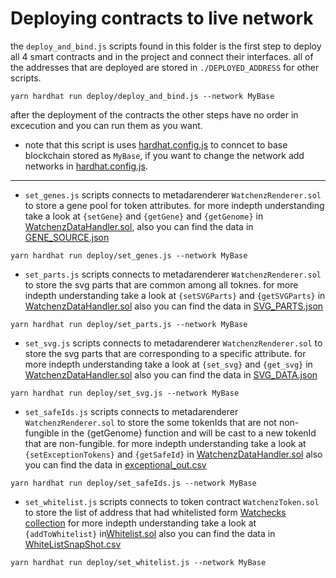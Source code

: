 # Deploying contracts to live network

the `deploy_and_bind.js` scripts found in this folder is the first step to deploy all 4 smart contracts and in the project and connect their interfaces. all of the addresses that are deployed are stored in `./DEPLOYED_ADDRESS` for other scripts.

```shell
yarn hardhat run deploy/deploy_and_bind.js --network MyBase
```

after the deployment of the contracts the other steps have no order in excecution and you can run them as you want.

- note that this script is uses [hardhat.config.js](../hardhat.config.js) to conncet to base blockchain stored as `MyBase`, if you want to change the network add networks in [hardhat.config.js](../hardhat.config.js).

---

- `set_genes.js` scripts connects to metadarenderer `WatchenzRenderer.sol` to store a gene pool for token attributes. for more indepth understanding take a look at `{setGene}` and `{getGene}` and `{getGenome}` in [WatchenzDataHandler.sol](contracts/Utils/WatchenzDataHandler.sol), also you can find the data in [GENE_SOURCE.json](../rarity_finalized/Rarity-check/target_folder/GENE_SOURCE.json)

```shell
yarn hardhat run deploy/set_genes.js --network MyBase
```

- `set_parts.js` scripts connects to metadarenderer `WatchenzRenderer.sol` to store the svg parts that are common among all toknes. for more indepth understanding take a look at `{setSVGParts}` and `{getSVGParts}` in [WatchenzDataHandler.sol](contracts/Utils/WatchenzDataHandler.sol) also you can find the data in [SVG_PARTS.json](../AuxData/SVG_PARTS.json)

```shell
yarn hardhat run deploy/set_parts.js --network MyBase
```

- `set_svg.js` scripts connects to metadarenderer `WatchenzRenderer.sol` to store the svg parts that are corresponding to a specific attribute. for more indepth understanding take a look at `{set_svg}` and `{get_svg}` in [WatchenzDataHandler.sol](contracts/Utils/WatchenzDataHandler.sol) also you can find the data in [SVG_DATA.json](../rarity_finalized/RAW_DATA/Unified_json/SVG_DATA.json)

```shell
yarn hardhat run deploy/set_svg.js --network MyBase
```

- `set_safeIds.js` scripts connects to metadarenderer `WatchenzRenderer.sol` to store the some tokenIds that are not non-fungible in the {getGenome} function and will be cast to a new tokenId that are non-fungible. for more indepth understanding take a look at `{setExceptionTokens}` and `{getSafeId}` in [WatchenzDataHandler.sol](contracts/Utils/WatchenzDataHandler.sol) also you can find the data in [exceptional_out.csv](../rarity_finalized/Rarity-check/target_folder/exceptional_out.csv)

```shell
yarn hardhat run deploy/set_safeIds.js --network MyBase
```

- `set_whitelist.js` scripts connects to token contract `WatchenzToken.sol` to store the list of address that had whitelisted form [Watchecks collection](https://opensea.io/collection/watchecks) for more indepth understanding take a look at `{addToWhitelist}` in[Whitelist.sol](../contracts/Utils/Whitelist.sol) also you can find the data in [WhiteListSnapShot.csv](../AuxData/WhiteListSnapShot.csv)

```shell
yarn hardhat run deploy/set_whitelist.js --network MyBase
```
